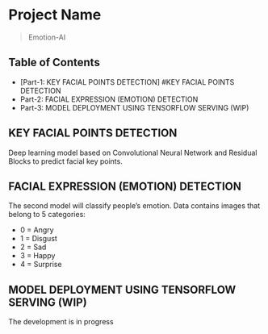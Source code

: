 # Project Name
> Emotion-AI


## Table of Contents
* [Part-1: KEY FACIAL POINTS DETECTION] #KEY FACIAL POINTS DETECTION
* Part-2: FACIAL EXPRESSION (EMOTION) DETECTION
* Part-3: MODEL DEPLOYMENT USING TENSORFLOW SERVING (WIP)

<!-- You can include any other section that is pertinent to your problem -->

## KEY FACIAL POINTS DETECTION
Deep learning model based on Convolutional Neural Network and Residual Blocks to predict facial key points.


## FACIAL EXPRESSION (EMOTION) DETECTION
The second model will classify people’s emotion. Data contains images that belong to 5 categories:
 - 0 = Angry
 - 1 = Disgust
 - 2 = Sad
 - 3 = Happy
 - 4 = Surprise

## MODEL DEPLOYMENT USING TENSORFLOW SERVING (WIP)
The development is in progress
